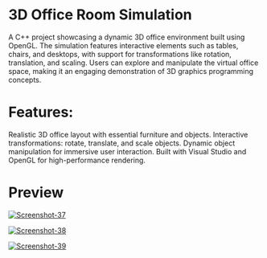 # 3D Office Room Simulation

A C++ project showcasing a dynamic 3D office environment built using OpenGL. The simulation features interactive elements such as tables, chairs, and desktops, with support for transformations like rotation, translation, and scaling. Users can explore and manipulate the virtual office space, making it an engaging demonstration of 3D graphics programming concepts.

# Features:
Realistic 3D office layout with essential furniture and objects.
Interactive transformations: rotate, translate, and scale objects.
Dynamic object manipulation for immersive user interaction.
Built with Visual Studio and OpenGL for high-performance rendering.

# Preview


<a href="https://ibb.co.com/5xgRvdS"><img src="https://i.ibb.co.com/Kzpr7Yf/Screenshot-37.png" alt="Screenshot-37" border="0"></a>

<a href="https://ibb.co.com/Z6nLZ0d"><img src="https://i.ibb.co.com/Rpxv5q2/Screenshot-38.png" alt="Screenshot-38" border="0"></a>

<a href="https://ibb.co.com/1GSG4rg"><img src="https://i.ibb.co.com/r2W2Xxj/Screenshot-39.png" alt="Screenshot-39" border="0"></a>

